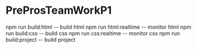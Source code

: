 # PreProsTeamWorkP1
npm run build:html -- build html
npm run html:realtime -- monitor html
npm run build:css -- build css
npm run css:realtime -- monitor css
npm run build:project -- build project
